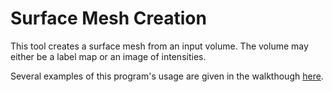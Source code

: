 # Surface Mesh Creation
This tool creates a surface mesh from an input volume.
The volume may either be a label map or an image of intensities.

Several examples of this program's usage are given in the walkthough [here](https://github.com/rg2/xreg/wiki/Walkthrough%3A-Mesh-Creation).